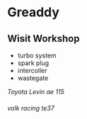 # Greaddy

## Wisit Workshop 

* turbo system 
* spark plug
* intercoller 
* wastegate

_Toyota Levin ae 115_

###### volk racing te37